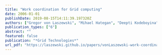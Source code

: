 ```yaml
---
title: "Work coordination for Grid computing"
date: 2006-01-01
publishDate: 2019-08-15T14:11:39.197320Z
authors: ["Gregor von Laszewski", "Mihael Hategan", "Deepti Kodeboyina"]
publication_types: ["6"]
abstract: ""
featured: false
publication: "*Grid Technologies*"
url_pdf: "https://laszewski.github.io/papers/vonLaszewski-work-coordination.pdf"
---
```


